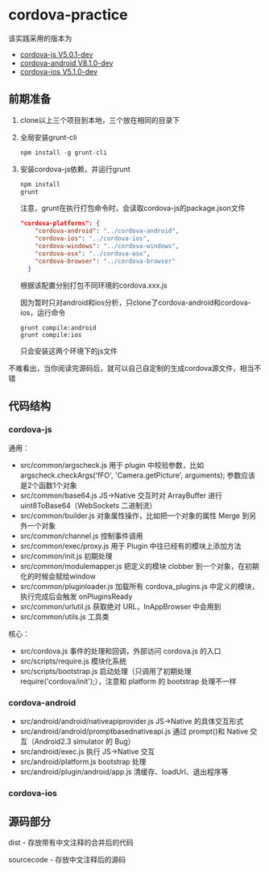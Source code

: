 # cordova-practice
该实践采用的版本为

- [cordova-js V5.0.1-dev](https://github.com/apache/cordova-js)
- [cordova-android V8.1.0-dev](https://github.com/apache/cordova-android)
- [cordova-ios V5.1.0-dev](https://github.com/apache/cordova-ios)

## 前期准备

1. clone以上三个项目到本地，三个放在相同的目录下

2. 全局安装grunt-cli

   ```js
   npm install -g grunt-cli
   ```

3. 安装cordova-js依赖，并运行grunt

   ```cmd
   npm install
   grunt
   ```

   注意，grunt在执行打包命令时，会读取cordova-js的package.json文件

   ```json
   "cordova-platforms": {
       "cordova-android": "../cordova-android",
       "cordova-ios": "../cordova-ios",
       "cordova-windows": "../cordova-windows",
       "cordova-osx": "../cordova-osx",
       "cordova-browser": "../cordova-browser"
     }
   ```

   根据该配置分别打包不同环境的cordova.xxx.js

   因为暂时只对android和ios分析，只clone了cordova-android和cordova-ios，运行命令

   ```
   grunt compile:android
   grunt compile:ios
   ```

   只会安装这两个环境下的js文件

不难看出，当你阅读完源码后，就可以自己自定制的生成cordova源文件，相当不错

## 代码结构

### cordova-js

通用：

- src/common/argscheck.js 用于 plugin 中校验参数，比如 argscheck.checkArgs('fFO', 'Camera.getPicture', arguments); 参数应该是2个函数1个对象
- src/common/base64.js JS->Native 交互时对 ArrayBuffer 进行 uint8ToBase64（WebSockets 二进制流）
- src/common/builder.js 对象属性操作，比如把一个对象的属性 Merge 到另外一个对象
- src/common/channel.js 控制事件调用
- src/common/exec/proxy.js 用于 Plugin 中往已经有的模块上添加方法
- src/common/init.js 初期处理
- src/common/modulemapper.js 把定义的模块 clobber 到一个对象，在初期化的时候会赋给window
- src/common/pluginloader.js 加载所有 cordova_plugins.js 中定义的模块，执行完成后会触发 onPluginsReady
- src/common/urlutil.js 获取绝对 URL，InAppBrowser 中会用到
- src/common/utils.js 工具类

核心：

- src/cordova.js 事件的处理和回调，外部访问 cordova.js 的入口
- src/scripts/require.js 模块化系统
- src/scripts/bootstrap.js 启动处理（只调用了初期处理 require('cordova/init');），注意和 platform 的 bootstrap 处理不一样

### cordova-android

- src/android/android/nativeapiprovider.js JS->Native 的具体交互形式
- src/android/android/promptbasednativeapi.js 通过 prompt()和 Native 交互（Android2.3 simulator 的 Bug）
- src/android/exec.js 执行 JS->Native 交互
- src/android/platform.js bootstrap 处理
- src/android/plugin/android/app.js 清缓存、loadUrl、退出程序等

### cordova-ios

## 源码部分

dist - 存放带有中文注释的合并后的代码

sourcecode - 存放中文注释后的源码